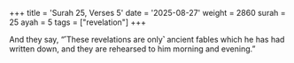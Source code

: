+++
title = 'Surah 25, Verses 5'
date = '2025-08-27'
weight = 2860
surah = 25
ayah = 5
tags = ["revelation"]
+++

And they say, “˹These revelations are only˺ ancient fables which he has had written down, and they are rehearsed to him morning and evening.”
